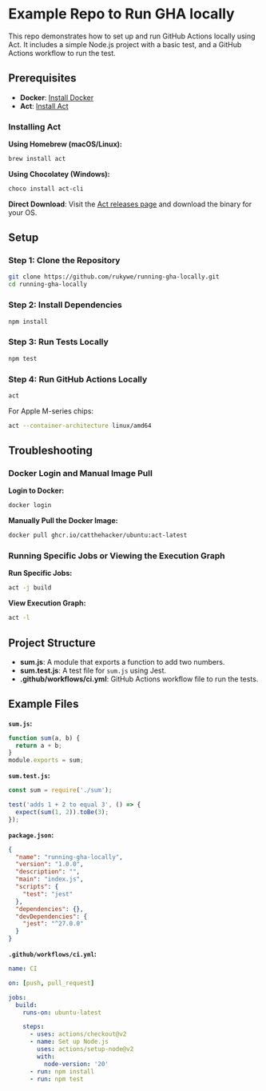 # Example Repo to Run GHA locally

This repo demonstrates how to set up and run GitHub Actions locally using Act. It includes a simple Node.js project with a basic test, and a GitHub Actions workflow to run the test.

## Prerequisites

- **Docker**: [Install Docker](https://docs.docker.com/get-docker/)
- **Act**: [Install Act](https://github.com/nektos/act)

### Installing Act

**Using Homebrew (macOS/Linux):**

```sh
brew install act
```

**Using Chocolatey (Windows):**

```sh
choco install act-cli
```

**Direct Download**: Visit the [Act releases page](https://github.com/nektos/act/releases) and download the binary for your OS.

## Setup

### Step 1: Clone the Repository

```sh
git clone https://github.com/rukywe/running-gha-locally.git
cd running-gha-locally
```

### Step 2: Install Dependencies

```sh
npm install
```

### Step 3: Run Tests Locally

```sh
npm test
```

### Step 4: Run GitHub Actions Locally

```sh
act
```

For Apple M-series chips:

```sh
act --container-architecture linux/amd64
```

## Troubleshooting

### Docker Login and Manual Image Pull

**Login to Docker:**

```sh
docker login
```

**Manually Pull the Docker Image:**

```sh
docker pull ghcr.io/catthehacker/ubuntu:act-latest
```

### Running Specific Jobs or Viewing the Execution Graph

**Run Specific Jobs:**

```sh
act -j build
```

**View Execution Graph:**

```sh
act -l
```

## Project Structure

- **sum.js**: A module that exports a function to add two numbers.
- **sum.test.js**: A test file for `sum.js` using Jest.
- **.github/workflows/ci.yml**: GitHub Actions workflow file to run the tests.

## Example Files

**`sum.js`:**

```js
function sum(a, b) {
  return a + b;
}
module.exports = sum;
```

**`sum.test.js`:**

```js
const sum = require('./sum');

test('adds 1 + 2 to equal 3', () => {
  expect(sum(1, 2)).toBe(3);
});
```

**`package.json`:**

```json
{
  "name": "running-gha-locally",
  "version": "1.0.0",
  "description": "",
  "main": "index.js",
  "scripts": {
    "test": "jest"
  },
  "dependencies": {},
  "devDependencies": {
    "jest": "^27.0.0"
  }
}
```

**`.github/workflows/ci.yml`:**

```yaml
name: CI

on: [push, pull_request]

jobs:
  build:
    runs-on: ubuntu-latest

    steps:
      - uses: actions/checkout@v2
      - name: Set up Node.js
        uses: actions/setup-node@v2
        with:
          node-version: '20'
      - run: npm install
      - run: npm test
```
